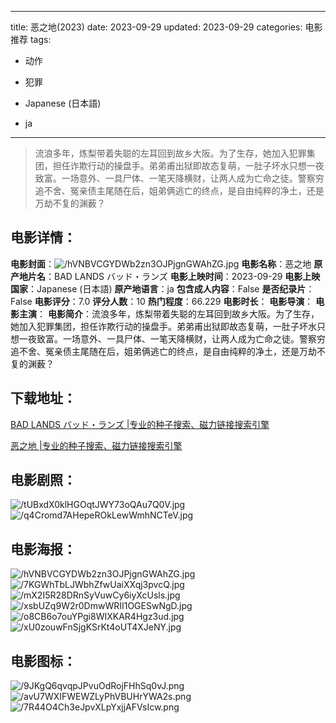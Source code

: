 
---
title: 恶之地(2023)
date: 2023-09-29
updated: 2023-09-29
categories: 电影推荐
tags:
- 动作
- 犯罪

- Japanese (日本語)
- ja
---


> 流浪多年，炼梨带着失聪的左耳回到故乡大阪。为了生存，她加入犯罪集团，担任诈欺行动的操盘手。弟弟甫出狱即故态复萌，一肚子坏水只想一夜致富。一场意外、一具尸体、一笔天降横财，让两人成为亡命之徒。警察穷追不舍、冤亲债主尾随在后，姐弟俩逃亡的终点，是自由纯粹的净土，还是万劫不复的渊薮？

## **电影详情**：

**电影封面**：<img src="https://image.tmdb.org/t/p/w200/hVNBVCGYDWb2zn3OJPjgnGWAhZG.jpg" alt="/hVNBVCGYDWb2zn3OJPjgnGWAhZG.jpg" title="/hVNBVCGYDWb2zn3OJPjgnGWAhZG.jpg">
**电影名称**：恶之地
**原产地片名**：BAD LANDS バッド・ランズ
**电影上映时间**：2023-09-29
**电影上映国家**：Japanese (日本語)
**原产地语言**：ja
**包含成人内容**：False
**是否纪录片**：False
**电影评分**：7.0
**评分人数**：10
**热门程度**：66.229
**电影时长**：
**电影导演**：
**电影主演**：
**电影简介**：流浪多年，炼梨带着失聪的左耳回到故乡大阪。为了生存，她加入犯罪集团，担任诈欺行动的操盘手。弟弟甫出狱即故态复萌，一肚子坏水只想一夜致富。一场意外、一具尸体、一笔天降横财，让两人成为亡命之徒。警察穷追不舍、冤亲债主尾随在后，姐弟俩逃亡的终点，是自由纯粹的净土，还是万劫不复的渊薮？

## **下载地址**：
[BAD LANDS バッド・ランズ |专业的种子搜索、磁力链接搜索引擎](https://movie.amd794.com:2083/?search=BAD%20LANDS%20%E3%83%90%E3%83%83%E3%83%89%E3%83%BB%E3%83%A9%E3%83%B3%E3%82%BA&ordering=&mode=match_phrase&page_size=10&page=1)

[恶之地 |专业的种子搜索、磁力链接搜索引擎](https://movie.amd794.com:2083/?search=%E6%81%B6%E4%B9%8B%E5%9C%B0&ordering=&mode=match_phrase&page_size=10&page=1)
 

## **电影剧照**：
<img src="https://image.tmdb.org/t/p/original/tUBxdX0klHGOqtJWY73oQAu7Q0V.jpg" alt="/tUBxdX0klHGOqtJWY73oQAu7Q0V.jpg" title="/tUBxdX0klHGOqtJWY73oQAu7Q0V.jpg"><img src="https://image.tmdb.org/t/p/original/q4Cromd7AHepeROkLewWmhNCTeV.jpg" alt="/q4Cromd7AHepeROkLewWmhNCTeV.jpg" title="/q4Cromd7AHepeROkLewWmhNCTeV.jpg">

## **电影海报**：
<img src="https://image.tmdb.org/t/p/original/hVNBVCGYDWb2zn3OJPjgnGWAhZG.jpg" alt="/hVNBVCGYDWb2zn3OJPjgnGWAhZG.jpg" title="/hVNBVCGYDWb2zn3OJPjgnGWAhZG.jpg"><img src="https://image.tmdb.org/t/p/original/7KGWhTbLJWbhZfwUaiXXqj3pvcQ.jpg" alt="/7KGWhTbLJWbhZfwUaiXXqj3pvcQ.jpg" title="/7KGWhTbLJWbhZfwUaiXXqj3pvcQ.jpg"><img src="https://image.tmdb.org/t/p/original/mX2I5R28DRnSyVuwCy6iyXcUsls.jpg" alt="/mX2I5R28DRnSyVuwCy6iyXcUsls.jpg" title="/mX2I5R28DRnSyVuwCy6iyXcUsls.jpg"><img src="https://image.tmdb.org/t/p/original/xsbUZq9W2r0DmwWRII1OGESwNgD.jpg" alt="/xsbUZq9W2r0DmwWRII1OGESwNgD.jpg" title="/xsbUZq9W2r0DmwWRII1OGESwNgD.jpg"><img src="https://image.tmdb.org/t/p/original/o8CB6o7ouYPgi8WIXKAR4Hgz3ud.jpg" alt="/o8CB6o7ouYPgi8WIXKAR4Hgz3ud.jpg" title="/o8CB6o7ouYPgi8WIXKAR4Hgz3ud.jpg"><img src="https://image.tmdb.org/t/p/original/xU0zouwFnSjgKSrKt4oUT4XJeNY.jpg" alt="/xU0zouwFnSjgKSrKt4oUT4XJeNY.jpg" title="/xU0zouwFnSjgKSrKt4oUT4XJeNY.jpg">

## **电影图标**：
<img src="https://image.tmdb.org/t/p/original/9JKgQ6qvqpJPvuOdRojFHhSq0vJ.png" alt="/9JKgQ6qvqpJPvuOdRojFHhSq0vJ.png" title="/9JKgQ6qvqpJPvuOdRojFHhSq0vJ.png"><img src="https://image.tmdb.org/t/p/original/avU7WXIFWEWZLyPhVBUHrYWA2s.png" alt="/avU7WXIFWEWZLyPhVBUHrYWA2s.png" title="/avU7WXIFWEWZLyPhVBUHrYWA2s.png"><img src="https://image.tmdb.org/t/p/original/7R44O4Ch3eJpvXLpYxjjAFVsIcw.png" alt="/7R44O4Ch3eJpvXLpYxjjAFVsIcw.png" title="/7R44O4Ch3eJpvXLpYxjjAFVsIcw.png">
